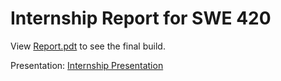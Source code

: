 # Internship Report for SWE 420

View [Report.pdt](./Report.pdf) to see the final build.

Presentation: [Internship Presentation](https://docs.google.com/presentation/d/1gCAOLqySG2rSJPM17Cy_UO9QtjXE04U8VaJRipz1UFg/edit?usp=sharing)
